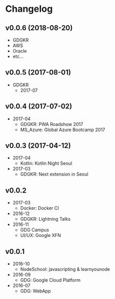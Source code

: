 # Changelog

## v0.0.6 (2018-08-20)
- GDGKR
- AWS
- Oracle
- etc...

## v0.0.5 (2017-08-01)
- GDGKR
  - 2017-07

## v0.0.4 (2017-07-02)
- 2017-04
  - GDGKR: PWA Roadshow 2017
  - MS_Azure: Global Azure Bootcamp 2017

## v0.0.3 (2017-04-12)
- 2017-04
  - Kotlin: Kotlin Night Seoul
- 2017-03
  - GDGKR: Next extension in Seoul

## v0.0.2
- 2017-03
  - Docker: Docker CI
- 2016-12
  - GDGKR: Lightning Talks
- 2016-11
  - GDG Campus
  - UI/UX: Google XFN

## v0.0.1
- 2016-10
  - NodeSchool: javascripting & learnyounode
- 2016-09
  - GDG: Google Cloud Platform
- 2016-07
  - GDG: WebApp

